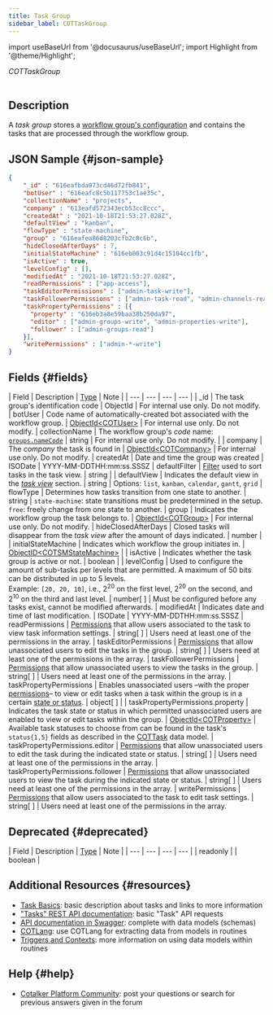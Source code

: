 ```yaml
---
title: Task Group
sidebar_label: COTTaskGroup
---
```

import useBaseUrl from '@docusaurus/useBaseUrl'; 
import Highlight from '@theme/Highlight';

<span className="hero__subtitle"><em>COTTaskGroup</em></span>
<br/>
<br/>

## Description
A _task group_ stores a [workflow group's configuration](/docs/documentation/admin/workflows/settings_panels/workflows-setup#configuration) and contains the tasks that are processed through the workflow group.

## JSON Sample {#json-sample}

```json
{
    "_id" : "616eafbda973cd46d72fb841",
    "botUser" : "616eafc8c5b117753c1ae35c",
    "collectionName" : "projects",
    "company" : "613eafd572343ecb53cc8ccc",
    "createdAt" : "2021-10-18T21:53:27.028Z",
    "defaultView" : "kanban",
    "flowType" : "state-machine",
    "group" : "616eafea86d8203cfb2c8c6b",
    "hideClosedAfterDays" : 7,
    "initialStateMachine" : "616eb003c91d4c15104cc1fb",
    "isActive" : true,
    "levelConfig" : [],
    "modifiedAt" : "2021-10-18T21:53:27.028Z",
    "readPermissions" : ["app-access"],
    "taskEditorPermissions" : ["admin-task-write"],
    "taskFollowerPermissions" : ["admin-task-read", "admin-channels-read"],
    "taskPropertyPermissions" : [{
      "property" : "616eb3a8e59baa38b250da97",
      "editor" : ["admin-groups-write", "admin-properties-write"],
      "follower" : ["admin-groups-read"]
    }],
    "writePermissions" : ["admin-*-write"]
}
```

## Fields {#fields}

| Field | Description | [Type](/docs/documentation/models/overview_model#data-types) | Note |
| --- | --- | --- | --- |
| \_id | The task group's identification code | ObjectId | For internal use only. Do not modify.
| botUser | Code name of automatically-created bot associated with the workflow group. | [ObjectId<COTUser\>](/docs/documentation/models/users/model_users) | For internal use only. Do not modify.
| collectionName | The workflow group's _code_ name: [`groups.nameCode`](/docs/documentation/models/communication/model_groups) | string | For internal use only. Do not modify. |
| company | The _company_ the task is found in | [ObjectId<COTCompany\>](/docs/documentation/models/model_company) | For internal use only. Do not modify.
| createdAt | Date and time the group was created | ISODate | YYYY-MM-DDTHH:mm:ss.SSSZ
| defaultFilter | [Filter](/docs/documentation/client/taskview#create-a-filter) used to sort tasks in the task view. | string | 
| defaultView | Indicates the default view in the [_task view_](/docs/documentation/client/taskview#tasks-views) section. | string | Options: `list`, `kanban`, `calendar`, `gantt`, `grid`
| flowType | Determines how tasks transition from one state to another.  | string | `state-machine`: state transitions must be predetermined in the setup. <br/>`free`: freely change from one state to another.
| group | Indicates the workflow group the task belongs to. | [ObjectId<COTGroup\>](/docs/documentation/models/communication/model_groups) | For internal use only. Do not modify.
| hideClosedAfterDays | Closed tasks will disappear from the _task view_ after the amount of days indicated. | number |
| initialStateMachine | Indicates which workflow the group initiates in. | [ObjectID<COTSMStateMachine\>](/docs/documentation/models/tasks/model_statemachine) | 
| isActive | Indicates whether the task group is active or not. | boolean |
| levelConfig | Used to configure the amount of sub-tasks per levels that are permitted. A maximum of 50 bits can be distributed in up to 5 levels. <br/>Example: `[20, 20, 10]`, i.e., 2<sup>20</sup> on the first level, 2<sup>20</sup> on the second, and 2<sup>10</sup> on the third and last level. | number[ ] | Must be configured before any tasks exist, cannot be modified afterwards.
| modifiedAt | Indicates date and time of last modification. | ISODate | YYYY-MM-DDTHH:mm:ss.SSSZ
| readPermissions | [Permissions](/docs/documentation/admin/admin_accessrole#default-permissions) that allow users associated to the task to view task information settings. | string[ ] | Users need at least one of the permissions in the array.
| taskEditorPermissions | [Permissions](/docs/documentation/admin/admin_accessrole#default-permissions) that allow unassociated users to edit the tasks in the group. | string[ ] | Users need at least one of the permissions in the array.
| taskFollowerPermissions | [Permissions](/docs/documentation/admin/admin_accessrole#default-permissions) that allow unassociated users to view the tasks in the group.  | string[ ] | Users need at least one of the permissions in the array.
| taskPropertyPermissions | Enables unassociated users –with the proper [permissions](/docs/documentation/admin/admin_accessrole#default-permissions)– to view or edit tasks when a task within the group is in a certain [state or status](/docs/documentation/client/basic_concepts#state). | object[ ] |
| taskPropertyPermissions.property | Indicates the task state or status in which permitted unassociated users are enabled to view or edit tasks within the group. | [ObjectId<COTProperty\>](/docs/documentation/models/databases/model_properties) | Available task statuses to choose from can be found in the task's `status{1,5}` fields as described in the [COTTask](/docs/documentation/models/tasks/model_tasks) data model.
| taskPropertyPermissions.editor | [Permissions](/docs/documentation/admin/admin_accessrole#default-permissions) that allow unassociated users to edit the task during the indicated state or status. | string[ ] | Users need at least one of the permissions in the array.
| taskPropertyPermissions.follower | [Permissions](/docs/documentation/admin/admin_accessrole#default-permissions) that allow unassociated users to view the task during the indicated state or status. | string[ ] | Users need at least one of the permissions in the array.
| writePermissions | [Permissions](/docs/documentation/admin/admin_accessrole#default-permissions) that allow users associated to the task to edit task settings. | string[ ] | Users need at least one of the permissions in the array.


## Deprecated {#deprecated}

| Field | Description | [Type](/docs/documentation/models/overview_model#data-types) | Note |
| --- | --- | --- | --- |
| readonly | | boolean | 

## Additional Resources {#resources}

- [Task Basics](/docs/documentation/client/basic_concepts#tasks): basic description about tasks and links to more information
- ["Tasks" REST API documentation](/docs/documentation/api/tasks/tasks): basic "Task" API requests
- [API documentation in Swagger](https://www.cotalker.com/swagger/core/?key=woubtjf4olr0t4zgutuwn6scbcm6hd3qh1cgl5obmohpbm3mfublnwcvv67lodgjvd3h86s9ppshtvmf95gepsqh6nizq9liu7f): complete with data models (schemas)
- [COTLang](/docs/documentation/automation/admin_cotlang): use COTLang for extracting data from models in routines
- [Triggers and Contexts](/docs/documentation/automation/triggers_and_contexts): more information on using data models within routines

## Help {#help}

- [Cotalker Platform Community](https://github.com/Cotalker/documentation/discussions): post your questions or search for previous answers given in the forum